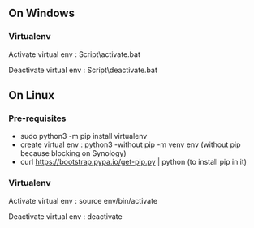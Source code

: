 ## On Windows

### Virtualenv

Activate virtual env : Script\activate.bat

Deactivate virtual env : Script\deactivate.bat

## On Linux

### Pre-requisites

* sudo python3 -m pip install virtualenv
* create virtual env : python3 -without pip -m venv env (without pip because blocking on Synology)
* curl https://bootstrap.pypa.io/get-pip.py | python (to install pip in it)

### Virtualenv

Activate virtual env : source env/bin/activate

Deactivate virtual env : deactivate
